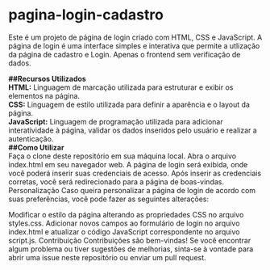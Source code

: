 # pagina-login-cadastro

Este é um projeto de página de login criado com HTML, CSS e JavaScript. A página de login é uma interface simples e interativa que permite a utlização da página de cadastro e Login. Apenas o frontend sem verificação de dados.

**##Recursos Utilizados**<br>
**HTML:** Linguagem de marcação utilizada para estruturar e exibir os elementos na página.<br>
**CSS:** Linguagem de estilo utilizada para definir a aparência e o layout da página.<br>
**JavaScript:** Linguagem de programação utilizada para adicionar interatividade à página, validar os dados inseridos pelo usuário e realizar a autenticação.<br>
**##Como Utilizar**<br>
Faça o clone deste repositório em sua máquina local.
Abra o arquivo index.html em seu navegador web.
A página de login será exibida, onde você poderá inserir suas credenciais de acesso.
Após inserir as credenciais corretas, você será redirecionado para a página de boas-vindas.
Personalização
Caso queira personalizar a página de login de acordo com suas preferências, você pode fazer as seguintes alterações:

Modificar o estilo da página alterando as propriedades CSS no arquivo styles.css.
Adicionar novos campos ao formulário de login no arquivo index.html e atualizar o código JavaScript correspondente no arquivo script.js.
Contribuição
Contribuições são bem-vindas! Se você encontrar algum problema ou tiver sugestões de melhorias, sinta-se à vontade para abrir uma issue neste repositório ou enviar um pull request.
